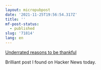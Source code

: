 ```yaml
---
layout: micropubpost
date: '2021-11-25T19:56:54.317Z'
title: ''
mf-post-status:
  - published
slug: '71814'
lang: en
---
```

 [Underrated reasons to be thankful](https://dynomight.net/thanks/)

Brilliant post I found on Hacker News today. 
